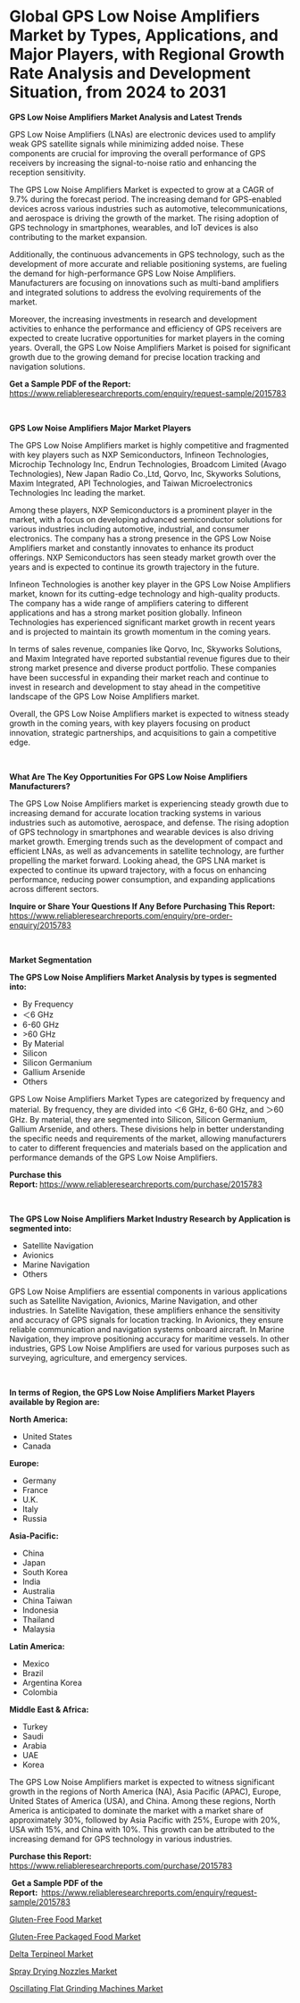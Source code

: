 <p><h1>Global GPS Low Noise Amplifiers Market by Types, Applications, and Major Players, with Regional Growth Rate Analysis and Development Situation, from 2024 to 2031</h1></p><p><strong>GPS Low Noise Amplifiers Market Analysis and Latest Trends</strong></p>
<p><p>GPS Low Noise Amplifiers (LNAs) are electronic devices used to amplify weak GPS satellite signals while minimizing added noise. These components are crucial for improving the overall performance of GPS receivers by increasing the signal-to-noise ratio and enhancing the reception sensitivity.</p><p>The GPS Low Noise Amplifiers Market is expected to grow at a CAGR of 9.7% during the forecast period. The increasing demand for GPS-enabled devices across various industries such as automotive, telecommunications, and aerospace is driving the growth of the market. The rising adoption of GPS technology in smartphones, wearables, and IoT devices is also contributing to the market expansion.</p><p>Additionally, the continuous advancements in GPS technology, such as the development of more accurate and reliable positioning systems, are fueling the demand for high-performance GPS Low Noise Amplifiers. Manufacturers are focusing on innovations such as multi-band amplifiers and integrated solutions to address the evolving requirements of the market.</p><p>Moreover, the increasing investments in research and development activities to enhance the performance and efficiency of GPS receivers are expected to create lucrative opportunities for market players in the coming years. Overall, the GPS Low Noise Amplifiers Market is poised for significant growth due to the growing demand for precise location tracking and navigation solutions.</p></p>
<p><strong>Get a Sample PDF of the Report:&nbsp;</strong> <a href="https://www.reliableresearchreports.com/enquiry/request-sample/2015783">https://www.reliableresearchreports.com/enquiry/request-sample/2015783</a></p>
<p>&nbsp;</p>
<p><strong>GPS Low Noise Amplifiers Major Market Players</strong></p>
<p><p>The GPS Low Noise Amplifiers market is highly competitive and fragmented with key players such as NXP Semiconductors, Infineon Technologies, Microchip Technology Inc, Endrun Technologies, Broadcom Limited (Avago Technologies), New Japan Radio Co.,Ltd, Qorvo, Inc, Skyworks Solutions, Maxim Integrated, API Technologies, and Taiwan Microelectronics Technologies Inc leading the market.</p><p>Among these players, NXP Semiconductors is a prominent player in the market, with a focus on developing advanced semiconductor solutions for various industries including automotive, industrial, and consumer electronics. The company has a strong presence in the GPS Low Noise Amplifiers market and constantly innovates to enhance its product offerings. NXP Semiconductors has seen steady market growth over the years and is expected to continue its growth trajectory in the future.</p><p>Infineon Technologies is another key player in the GPS Low Noise Amplifiers market, known for its cutting-edge technology and high-quality products. The company has a wide range of amplifiers catering to different applications and has a strong market position globally. Infineon Technologies has experienced significant market growth in recent years and is projected to maintain its growth momentum in the coming years.</p><p>In terms of sales revenue, companies like Qorvo, Inc, Skyworks Solutions, and Maxim Integrated have reported substantial revenue figures due to their strong market presence and diverse product portfolio. These companies have been successful in expanding their market reach and continue to invest in research and development to stay ahead in the competitive landscape of the GPS Low Noise Amplifiers market.</p><p>Overall, the GPS Low Noise Amplifiers market is expected to witness steady growth in the coming years, with key players focusing on product innovation, strategic partnerships, and acquisitions to gain a competitive edge.</p></p>
<p>&nbsp;</p>
<p><strong>What Are The Key Opportunities For GPS Low Noise Amplifiers Manufacturers?</strong></p>
<p><p>The GPS Low Noise Amplifiers market is experiencing steady growth due to increasing demand for accurate location tracking systems in various industries such as automotive, aerospace, and defense. The rising adoption of GPS technology in smartphones and wearable devices is also driving market growth. Emerging trends such as the development of compact and efficient LNAs, as well as advancements in satellite technology, are further propelling the market forward. Looking ahead, the GPS LNA market is expected to continue its upward trajectory, with a focus on enhancing performance, reducing power consumption, and expanding applications across different sectors.</p></p>
<p><strong>Inquire or Share Your Questions If Any Before Purchasing This Report:</strong> <a href="https://www.reliableresearchreports.com/enquiry/pre-order-enquiry/2015783">https://www.reliableresearchreports.com/enquiry/pre-order-enquiry/2015783</a></p>
<p>&nbsp;</p>
<p><strong>Market Segmentation</strong></p>
<p><strong>The GPS Low Noise Amplifiers Market Analysis by types is segmented into:</strong></p>
<p><ul><li>By Frequency</li><li>＜6 GHz</li><li>6-60 GHz</li><li>>60 GHz</li><li>By Material</li><li>Silicon</li><li>Silicon Germanium</li><li>Gallium Arsenide</li><li>Others</li></ul></p>
<p><p>GPS Low Noise Amplifiers Market Types are categorized by frequency and material. By frequency, they are divided into ＜6 GHz, 6-60 GHz, and ＞60 GHz. By material, they are segmented into Silicon, Silicon Germanium, Gallium Arsenide, and others. These divisions help in better understanding the specific needs and requirements of the market, allowing manufacturers to cater to different frequencies and materials based on the application and performance demands of the GPS Low Noise Amplifiers.</p></p>
<p><strong>Purchase this Report:&nbsp;</strong><a href="https://www.reliableresearchreports.com/purchase/2015783">https://www.reliableresearchreports.com/purchase/2015783</a></p>
<p>&nbsp;</p>
<p><strong>The GPS Low Noise Amplifiers Market Industry Research by Application is segmented into:</strong></p>
<p><ul><li>Satellite Navigation</li><li>Avionics</li><li>Marine Navigation</li><li>Others</li></ul></p>
<p><p>GPS Low Noise Amplifiers are essential components in various applications such as Satellite Navigation, Avionics, Marine Navigation, and other industries. In Satellite Navigation, these amplifiers enhance the sensitivity and accuracy of GPS signals for location tracking. In Avionics, they ensure reliable communication and navigation systems onboard aircraft. In Marine Navigation, they improve positioning accuracy for maritime vessels. In other industries, GPS Low Noise Amplifiers are used for various purposes such as surveying, agriculture, and emergency services.</p></p>
<p>&nbsp;</p>
<p><strong>In terms of Region, the GPS Low Noise Amplifiers Market Players available by Region are:</strong></p>
<p>
    <p> <strong> North America: </strong>
        <ul>
            <li>United States</li>
            <li>Canada</li>
        </ul>
        </p> 
    <p> <strong> Europe: </strong>
        <ul>
            <li>Germany</li>
            <li>France</li>
            <li>U.K.</li>
            <li>Italy</li>
            <li>Russia</li>
        </ul>
        </p> 
    <p> <strong> Asia-Pacific: </strong>
        <ul>
            <li>China</li>
            <li>Japan</li>
            <li>South Korea</li>
            <li>India</li>
            <li>Australia</li>
            <li>China Taiwan</li>
            <li>Indonesia</li>
            <li>Thailand</li>
            <li>Malaysia</li>
        </ul>
        </p> 
    <p> <strong> Latin America: </strong>
        <ul>
            <li>Mexico</li>
            <li>Brazil</li>
            <li>Argentina Korea</li>
            <li>Colombia</li>
        </ul>
        </p> 
    <p> <strong> Middle East & Africa: </strong>
        <ul>
            <li>Turkey</li>
            <li>Saudi</li>
            <li>Arabia</li>
            <li>UAE</li>
            <li>Korea</li>
        </ul>
    </p>
    </p>
<p><p>The GPS Low Noise Amplifiers market is expected to witness significant growth in the regions of North America (NA), Asia Pacific (APAC), Europe, United States of America (USA), and China. Among these regions, North America is anticipated to dominate the market with a market share of approximately 30%, followed by Asia Pacific with 25%, Europe with 20%, USA with 15%, and China with 10%. This growth can be attributed to the increasing demand for GPS technology in various industries.</p></p>
<p><strong>Purchase this Report: </strong><a href="https://www.reliableresearchreports.com/purchase/2015783">https://www.reliableresearchreports.com/purchase/2015783</a></p>
<p>&nbsp;<strong>Get a Sample PDF of the Report:&nbsp;&nbsp;</strong><a href="https://www.reliableresearchreports.com/enquiry/request-sample/2015783">https://www.reliableresearchreports.com/enquiry/request-sample/2015783</a></p>
<p><strong></strong></p>
<p><p><a href="https://carnation-joke-41f.notion.site/Gluten-Free-Food-Market-Research-Report-Provides-thorough-Industry-Overview-which-offers-an-In-Dept-6ff0b2a35f154d2c840bd1d2c2069043">Gluten-Free Food Market</a></p><p><a href="https://extreme-scabiosa-c81.notion.site/Gluten-Free-Packaged-Food-Market-Size-Market-Share-and-Global-Market-Analysis-Report-2024-2031-14563f4ec82242dfb233563219830110">Gluten-Free Packaged Food Market</a></p><p><a href="https://view.publitas.com/reportprime-1/delta-terpineol-market-research-report-reveals-the-latest-trends-and-opportunities-of-this-market-for-period-from-2024-2031/">Delta Terpineol Market</a></p><p><a href="https://view.publitas.com/reportprime-1/spray-drying-nozzles-market-size-market-share-and-global-market-analysis-report-2024-2031/">Spray Drying Nozzles Market</a></p><p><a href="https://lydian-appliance-61d.notion.site/Oscillating-Flat-Grinding-Machines-Market-Analysis-Examines-its-Scope-on-Growth-Opportunities-and-F-3591ee980d4a42289537f6fd9f150053">Oscillating Flat Grinding Machines Market</a></p></p>